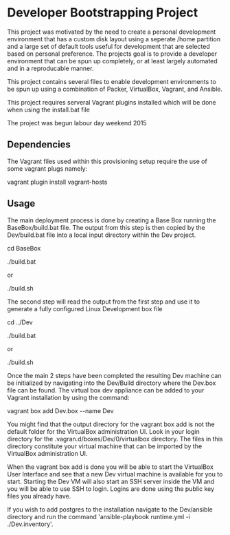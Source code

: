 Developer Bootstrapping Project
===============================


This project was motivated by the need to create a personal development environment that has a custom disk layout using a seperate /home partition and a large set of default tools useful for development that are selected based on personal preference.  The projects goal is to provide a developer environment that can be spun up completely, or at least largely automated and in a reproducable manner.

This project contains several files to enable development environments to be spun up using a combination of Packer, VirtualBox, Vagrant, and Ansible.

This project requires serveral Vagrant plugins installed which will be done when using the install.bat file

The project was begun labour day weekend 2015

Dependencies
------------

The Vagrant files used within this provisioning setup require the use of some vagrant plugs namely:

vagrant plugin install vagrant-hosts

Usage
-----

The main deployment process is done by creating a Base Box running the BaseBox/build.bat file.  The output from this step is then copied by the Dev/build.bat file into a local input directory within the Dev project.

cd BaseBox

./build.bat 

or

./build.sh

The second step will read the output from the first step and use it to generate a fully configured Linux Development box file

cd ../Dev

./build.bat 

or

./build.sh

Once the main 2 steps have been completed the resulting Dev machine can be initialized by navigating into the Dev/Build directory where the Dev.box file can be found.  The virtual box dev appliance can be added to your Vagrant installation by using the command:

vagrant box add Dev.box --name Dev

You might find that the output directory for the vagrant box add is not the default folder for the VirtualBox administration UI.  Look in your login directory for the .vagran.d/boxes/Dev/0/virtualbox directory.  The files in this directory constitute your virtual machine that can be imported by the VirtualBox administration UI.

When the vagrant box add is done you will be able to start the VirtualBox User Interface and see that a new Dev virtual machine is available for you to start. Starting the Dev VM will also start an SSH server inside the VM and you will be able to use SSH to login.  Logins are done using the public key files you already have.

If you wish to add postgres to the installation navigate to the Dev/ansible directory and run the command 'ansible-playbook runtime.yml -i ./Dev.inventory'.
